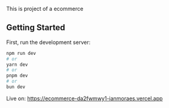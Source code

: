 This is project of a ecommerce

## Getting Started

First, run the development server:

```bash
npm run dev
# or
yarn dev
# or
pnpm dev
# or
bun dev
```
Live on: https://ecommerce-da2fwmwy1-ianmoraes.vercel.app